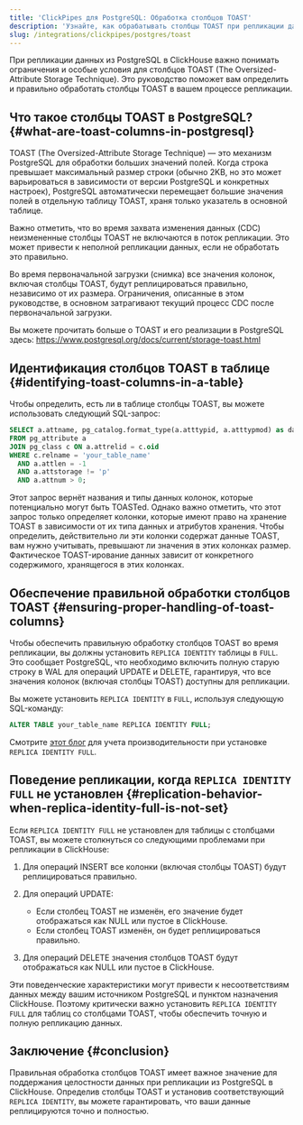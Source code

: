 ```yaml
---
title: 'ClickPipes для PostgreSQL: Обработка столбцов TOAST'
description: 'Узнайте, как обрабатывать столбцы TOAST при репликации данных из PostgreSQL в ClickHouse.'
slug: /integrations/clickpipes/postgres/toast
---
```


При репликации данных из PostgreSQL в ClickHouse важно понимать ограничения и особые условия для столбцов TOAST (The Oversized-Attribute Storage Technique). Это руководство поможет вам определить и правильно обработать столбцы TOAST в вашем процессе репликации.

## Что такое столбцы TOAST в PostgreSQL? {#what-are-toast-columns-in-postgresql}

TOAST (The Oversized-Attribute Storage Technique) — это механизм PostgreSQL для обработки больших значений полей. Когда строка превышает максимальный размер строки (обычно 2KB, но это может варьироваться в зависимости от версии PostgreSQL и конкретных настроек), PostgreSQL автоматически перемещает большие значения полей в отдельную таблицу TOAST, храня только указатель в основной таблице.

Важно отметить, что во время захвата изменения данных (CDC) неизмененные столбцы TOAST не включаются в поток репликации. Это может привести к неполной репликации данных, если не обработать это правильно.

Во время первоначальной загрузки (снимка) все значения колонок, включая столбцы TOAST, будут реплицироваться правильно, независимо от их размера. Ограничения, описанные в этом руководстве, в основном затрагивают текущий процесс CDC после первоначальной загрузки.

Вы можете прочитать больше о TOAST и его реализации в PostgreSQL здесь: https://www.postgresql.org/docs/current/storage-toast.html

## Идентификация столбцов TOAST в таблице {#identifying-toast-columns-in-a-table}

Чтобы определить, есть ли в таблице столбцы TOAST, вы можете использовать следующий SQL-запрос:

```sql
SELECT a.attname, pg_catalog.format_type(a.atttypid, a.atttypmod) as data_type
FROM pg_attribute a
JOIN pg_class c ON a.attrelid = c.oid
WHERE c.relname = 'your_table_name'
  AND a.attlen = -1
  AND a.attstorage != 'p'
  AND a.attnum > 0;
```

Этот запрос вернёт названия и типы данных колонок, которые потенциально могут быть TOASTed. Однако важно отметить, что этот запрос только определяет колонки, которые имеют право на хранение TOAST в зависимости от их типа данных и атрибутов хранения. Чтобы определить, действительно ли эти колонки содержат данные TOAST, вам нужно учитывать, превышают ли значения в этих колонках размер. Фактическое TOAST-ирование данных зависит от конкретного содержимого, хранящегося в этих колонках.

## Обеспечение правильной обработки столбцов TOAST {#ensuring-proper-handling-of-toast-columns}

Чтобы обеспечить правильную обработку столбцов TOAST во время репликации, вы должны установить `REPLICA IDENTITY` таблицы в `FULL`. Это сообщает PostgreSQL, что необходимо включить полную старую строку в WAL для операций UPDATE и DELETE, гарантируя, что все значения колонок (включая столбцы TOAST) доступны для репликации.

Вы можете установить `REPLICA IDENTITY` в `FULL`, используя следующую SQL-команду:

```sql
ALTER TABLE your_table_name REPLICA IDENTITY FULL;
```

Смотрите [этот блог](https://xata.io/blog/replica-identity-full-performance) для учета производительности при установке `REPLICA IDENTITY FULL`.

## Поведение репликации, когда `REPLICA IDENTITY FULL` не установлен {#replication-behavior-when-replica-identity-full-is-not-set}

Если `REPLICA IDENTITY FULL` не установлен для таблицы с столбцами TOAST, вы можете столкнуться со следующими проблемами при репликации в ClickHouse:

1. Для операций INSERT все колонки (включая столбцы TOAST) будут реплицироваться правильно.

2. Для операций UPDATE:
   - Если столбец TOAST не изменён, его значение будет отображаться как NULL или пустое в ClickHouse.
   - Если столбец TOAST изменён, он будет реплицироваться правильно.

3. Для операций DELETE значения столбцов TOAST будут отображаться как NULL или пустое в ClickHouse.

Эти поведенческие характеристики могут привести к несоответствиям данных между вашим источником PostgreSQL и пунктом назначения ClickHouse. Поэтому критически важно установить `REPLICA IDENTITY FULL` для таблиц со столбцами TOAST, чтобы обеспечить точную и полную репликацию данных.

## Заключение {#conclusion}

Правильная обработка столбцов TOAST имеет важное значение для поддержания целостности данных при репликации из PostgreSQL в ClickHouse. Определив столбцы TOAST и установив соответствующий `REPLICA IDENTITY`, вы можете гарантировать, что ваши данные реплицируются точно и полностью.
